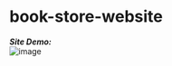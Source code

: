 # book-store-website
***Site Demo:***<br>
![image](https://user-images.githubusercontent.com/64822980/135703971-9f5a47a9-7630-40fa-8b5f-6fc1b0c34099.png)

